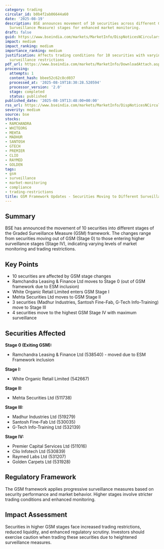 ```yaml
---
category: trading
circular_id: b0b4f2ab06644a60
date: '2025-08-19'
description: BSE announces movement of 10 securities across different GSM (Graded
  Surveillance Measure) stages for enhanced market monitoring.
draft: false
guid: https://www.bseindia.com/markets/MarketInfo/DispNoticesNCirculars.aspx?Noticeid={63B58D3C-7313-4349-92D0-ADB9255F4925}&noticeno=20250819-42&dt=08/19/2025&icount=42&totcount=53&flag=0
impact: medium
impact_ranking: medium
importance_ranking: medium
justification: Affects trading conditions for 10 securities with varying levels of
  surveillance restrictions
pdf_url: https://www.bseindia.com/markets/MarketInfo/DownloadAttach.aspx?id=20250819-42&attachedId=12888510-f31f-4092-b2e3-d026dd2b1b09
processing:
  attempts: 1
  content_hash: bbee52c62c8cd037
  processed_at: '2025-08-19T18:30:28.520594'
  processor_version: '2.0'
  stage: completed
  status: published
published_date: '2025-08-19T13:48:00+00:00'
rss_url: https://www.bseindia.com/markets/MarketInfo/DispNoticesNCirculars.aspx?Noticeid={63B58D3C-7313-4349-92D0-ADB9255F4925}&noticeno=20250819-42&dt=08/19/2025&icount=42&totcount=53&flag=0
severity: medium
source: bse
stocks:
- RAMCHANDRA
- WHITEORG
- MEHTA
- MADHUR
- SANTOSH
- GTECH
- PREMIER
- CLIO
- RAYMED
- GOLDEN
tags:
- gsm
- surveillance
- market-monitoring
- compliance
- trading-restrictions
title: GSM Framework Updates - Securities Moving to Different Surveillance Stages
---
```


## Summary

BSE has announced the movement of 10 securities into different stages of the Graded Surveillance Measure (GSM) framework. The changes range from securities moving out of GSM (Stage 0) to those entering higher surveillance stages (Stage IV), indicating varying levels of market monitoring and trading restrictions.

## Key Points

- 10 securities are affected by GSM stage changes
- Ramchandra Leasing & Finance Ltd moves to Stage 0 (out of GSM framework due to ESM inclusion)
- White Organic Retail Limited enters GSM Stage I
- Mehta Securities Ltd moves to GSM Stage II
- 3 securities (Madhur Industries, Santosh Fine-Fab, G-Tech Info-Training) move to Stage III
- 4 securities move to the highest GSM Stage IV with maximum surveillance

## Securities Affected

**Stage 0 (Exiting GSM):**
- Ramchandra Leasing & Finance Ltd (538540) - moved due to ESM Framework inclusion

**Stage I:**
- White Organic Retail Limited (542667)

**Stage II:**
- Mehta Securities Ltd (511738)

**Stage III:**
- Madhur Industries Ltd (519279)
- Santosh Fine-Fab Ltd (530035)
- G-Tech Info-Training Ltd (532139)

**Stage IV:**
- Premier Capital Services Ltd (511016)
- Clio Infotech Ltd (530839)
- Raymed Labs Ltd (531207)
- Golden Carpets Ltd (531928)

## Regulatory Framework

The GSM framework applies progressive surveillance measures based on security performance and market behavior. Higher stages involve stricter trading conditions and enhanced monitoring.

## Impact Assessment

Securities in higher GSM stages face increased trading restrictions, reduced liquidity, and enhanced regulatory scrutiny. Investors should exercise caution when trading these securities due to heightened surveillance measures.